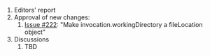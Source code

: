 1. Editors' report
1. Approval of new changes:
    1. [Issue #222](https://github.com/oasis-tcs/sarif-spec/issues/222): "Make invocation.workingDirectory a fileLocation object"
1. Discussions
    1. TBD
